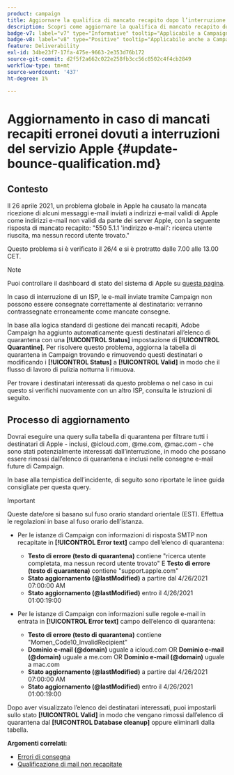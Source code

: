 ```yaml
---
product: campaign
title: Aggiornare la qualifica di mancato recapito dopo l’interruzione di Apple 2021
description: Scopri come aggiornare la qualifica di mancato recapito dopo l’interruzione di Apple 2021
badge-v7: label="v7" type="Informative" tooltip="Applicabile a Campaign Classic v7"
badge-v8: label="v8" type="Positive" tooltip="Applicabile anche a Campaign v8"
feature: Deliverability
exl-id: 34be23f7-17fa-475e-9663-2e353d76b172
source-git-commit: d2f5f2a662c022e258fb3cc56c8502c4f4cb2849
workflow-type: tm+mt
source-wordcount: '437'
ht-degree: 1%

---
```


# Aggiornamento in caso di mancati recapiti erronei dovuti a interruzioni del servizio Apple {#update-bounce-qualification.md}

## Contesto

Il 26 aprile 2021, un problema globale in Apple ha causato la mancata ricezione di alcuni messaggi e-mail inviati a indirizzi e-mail validi di Apple come indirizzi e-mail non validi da parte dei server Apple, con la seguente risposta di mancato recapito: &quot;550 5.1.1 &#39;indirizzo e-mail&#39;: ricerca utente riuscita, ma nessun record utente trovato.&quot;

Questo problema si è verificato il 26/4 e si è protratto dalle 7.00 alle 13.00 CET.

>[!NOTE]
>
>Puoi controllare il dashboard di stato del sistema di Apple su [questa pagina](https://www.apple.com/support/systemstatus/).

In caso di interruzione di un ISP, le e-mail inviate tramite Campaign non possono essere consegnate correttamente al destinatario: verranno contrassegnate erroneamente come mancate consegne.

In base alla logica standard di gestione dei mancati recapiti, Adobe Campaign ha aggiunto automaticamente questi destinatari all’elenco di quarantena con una **[!UICONTROL Status]** impostazione di **[!UICONTROL Quarantine]**. Per risolvere questo problema, aggiorna la tabella di quarantena in Campaign trovando e rimuovendo questi destinatari o modificando i **[!UICONTROL Status]** a **[!UICONTROL Valid]** in modo che il flusso di lavoro di pulizia notturna li rimuova.

Per trovare i destinatari interessati da questo problema o nel caso in cui questo si verifichi nuovamente con un altro ISP, consulta le istruzioni di seguito.

## Processo di aggiornamento

Dovrai eseguire una query sulla tabella di quarantena per filtrare tutti i destinatari di Apple - inclusi, @icloud.com, @me.com, @mac.com - che sono stati potenzialmente interessati dall’interruzione, in modo che possano essere rimossi dall’elenco di quarantena e inclusi nelle consegne e-mail future di Campaign.

In base alla tempistica dell’incidente, di seguito sono riportate le linee guida consigliate per questa query.

>[!IMPORTANT]
>
>Queste date/ore si basano sul fuso orario standard orientale (EST). Effettua le regolazioni in base al fuso orario dell’istanza.

* Per le istanze di Campaign con informazioni di risposta SMTP non recapitate in **[!UICONTROL Error text]** campo dell’elenco di quarantena:

   * **Testo di errore (testo di quarantena)** contiene &quot;ricerca utente completata, ma nessun record utente trovato&quot; E **Testo di errore (testo di quarantena)** contiene &quot;support.apple.com&quot;
   * **Stato aggiornamento (@lastModified)** a partire dal 4/26/2021 07:00:00 AM
   * **Stato aggiornamento (@lastModified)** entro il 4/26/2021 01:00:19:00

* Per le istanze di Campaign con informazioni sulle regole e-mail in entrata in **[!UICONTROL Error text]** campo dell’elenco di quarantena:

   * **Testo di errore (testo di quarantena)** contiene &quot;Momen_Code10_InvalidRecipient&quot;
   * **Dominio e-mail (@domain)** uguale a icloud.com OR **Dominio e-mail (@domain)** uguale a me.com OR **Dominio e-mail (@domain)** uguale a mac.com
   * **Stato aggiornamento (@lastModified)** a partire dal 4/26/2021 07:00:00 AM
   * **Stato aggiornamento (@lastModified)** entro il 4/26/2021 01:00:19:00

Dopo aver visualizzato l’elenco dei destinatari interessati, puoi impostarli sullo stato **[!UICONTROL Valid]** in modo che vengano rimossi dall’elenco di quarantena dal **[!UICONTROL Database cleanup]** oppure eliminarli dalla tabella.

**Argomenti correlati:**
* [Errori di consegna](understanding-delivery-failures.md)
* [Qualificazione di mail non recapitate](understanding-delivery-failures.md#bounce-mail-qualification)
